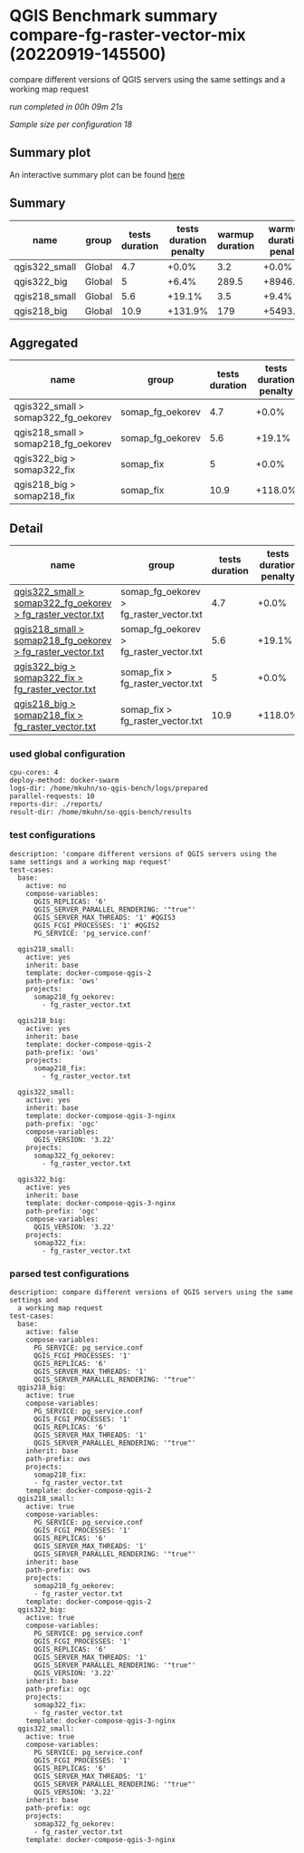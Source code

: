 # QGIS Benchmark summary compare-fg-raster-vector-mix (20220919-145500)


compare different versions of QGIS servers using the same settings and a working map request

_run completed in 00h 09m 21s_

_Sample size per configuration 18_
## Summary plot
An interactive summary plot can be found [here](report_compare-fg-raster-vector-mix_20220919-145500_plot.html)

## Summary
| name          | group   |   tests duration | tests duration penalty   |   warmup duration | warmup duration penalty   |   totalResTime | totalResTime penalty   |   medianResTime | medianResTime penalty   |   minResTime |   maxResTime |   responseSizeMB |   sampleCount |   errorCount |   memMaxMB |   memAvgMB |   memMinMB |   cpuMax% |   cpuAvg% |   cpuMin% |   errorPct |
|---------------|---------|------------------|--------------------------|-------------------|---------------------------|----------------|------------------------|-----------------|-------------------------|--------------|--------------|------------------|---------------|--------------|------------|------------|------------|-----------|-----------|-----------|------------|
| qgis322_small | Global  |              4.7 | +0.0%                    |               3.2 | +0.0%                     |            4.3 | +0.0%                  |           246.5 | +10.3%                  |           96 |          360 |             16.6 |            18 |            0 |     7078.8 |     6889.4 |     6700   |      25.5 |      15.9 |       6.2 |          0 |
| qgis322_big   | Global  |              5   | +6.4%                    |             289.5 | +8946.9%                  |            4.7 | +8.9%                  |           261   | +16.8%                  |          116 |          358 |             16.6 |            18 |            0 |    11936.1 |    11936.1 |    11936.1 |       2.8 |       2.8 |       2.8 |          0 |
| qgis218_small | Global  |              5.6 | +19.1%                   |               3.5 | +9.4%                     |            5.3 | +22.9%                 |           223.5 | +0.0%                   |           68 |         1132 |             15   |            18 |            0 |     6706.7 |     6326.8 |     5947   |      21.6 |      11   |       0.3 |          0 |
| qgis218_big   | Global  |             10.9 | +131.9%                  |             179   | +5493.8%                  |           52.8 | +1119.2%               |          2510   | +1023.0%                |           78 |         6938 |             15   |            18 |            0 |    10411.7 |     9851.2 |     8972.2 |      59.9 |      40   |       3.3 |          0 |

## Aggregated
| name                                | group            |   tests duration | tests duration penalty   |   warmup duration | warmup duration penalty   |   totalResTime | totalResTime penalty   |   medianResTime | medianResTime penalty   |   minResTime |   maxResTime |   responseSizeMB |   sampleCount |   errorCount |   memMaxMB |   memAvgMB |   memMinMB |   cpuMax% |   cpuAvg% |   cpuMin% |   errorPct |
|-------------------------------------|------------------|------------------|--------------------------|-------------------|---------------------------|----------------|------------------------|-----------------|-------------------------|--------------|--------------|------------------|---------------|--------------|------------|------------|------------|-----------|-----------|-----------|------------|
| qgis322_small > somap322_fg_oekorev | somap_fg_oekorev |              4.7 | +0.0%                    |               3.2 | +0.0%                     |            4.3 | +0.0%                  |           246.5 | +10.3%                  |           96 |          360 |             16.6 |            18 |            0 |     7078.8 |     6889.4 |     6700   |      25.5 |      15.9 |       6.2 |          0 |
| qgis218_small > somap218_fg_oekorev | somap_fg_oekorev |              5.6 | +19.1%                   |               3.5 | +9.4%                     |            5.3 | +22.9%                 |           223.5 | +0.0%                   |           68 |         1132 |             15   |            18 |            0 |     6706.7 |     6326.8 |     5947   |      21.6 |      11   |       0.3 |          0 |
| qgis322_big > somap322_fix          | somap_fix        |              5   | +0.0%                    |             289.5 | +61.7%                    |            4.7 | +0.0%                  |           261   | +0.0%                   |          116 |          358 |             16.6 |            18 |            0 |    11936.1 |    11936.1 |    11936.1 |       2.8 |       2.8 |       2.8 |          0 |
| qgis218_big > somap218_fix          | somap_fix        |             10.9 | +118.0%                  |             179   | +0.0%                     |           52.8 | +1019.2%               |          2510   | +861.7%                 |           78 |         6938 |             15   |            18 |            0 |    10411.7 |     9851.2 |     8972.2 |      59.9 |      40   |       3.3 |          0 |

## Detail
| name                                                                                                                                                                                                      | group                                   |   tests duration | tests duration penalty   |   warmup duration | warmup duration penalty   |   totalResTime | totalResTime penalty   |   medianResTime | medianResTime penalty   |   sampleCount |   errorCount |   errorPct |   meanResTime |   minResTime |   maxResTime |   pct1ResTime |   pct2ResTime |   pct3ResTime |   throughput |   receivedKBytesPerSec |   sentKBytesPerSec |   responseSizeMB |   memMaxMB |   memAvgMB |   memMinMB |   cpuMax% |   cpuAvg% |   cpuMin% |
|-----------------------------------------------------------------------------------------------------------------------------------------------------------------------------------------------------------|-----------------------------------------|------------------|--------------------------|-------------------|---------------------------|----------------|------------------------|-----------------|-------------------------|---------------|--------------|------------|---------------|--------------|--------------|---------------|---------------|---------------|--------------|------------------------|--------------------|------------------|------------|------------|------------|-----------|-----------|-----------|
| [qgis322_small > somap322_fg_oekorev > fg_raster_vector.txt](../results/details/compare-fg-raster-vector-mix/20220919-145500/qgis322_small/somap322_fg_oekorev/fg_raster_vector.txt/dashboard/index.html) | somap_fg_oekorev > fg_raster_vector.txt |              4.7 | +0.0%                    |               3.2 | +0.0%                     |            4.3 | +0.0%                  |           246.5 | +10.3%                  |            18 |            0 |          0 |       240.611 |           96 |          360 |         350.1 |           360 |           360 |     19.9336  |               18857.5  |           7.67948  |             16.6 |     7078.8 |     6889.4 |     6700   |      25.5 |      15.9 |       6.2 |
| [qgis218_small > somap218_fg_oekorev > fg_raster_vector.txt](../results/details/compare-fg-raster-vector-mix/20220919-145500/qgis218_small/somap218_fg_oekorev/fg_raster_vector.txt/dashboard/index.html) | somap_fg_oekorev > fg_raster_vector.txt |              5.6 | +19.1%                   |               3.5 | +9.4%                     |            5.3 | +22.9%                 |           223.5 | +0.0%                   |            18 |            0 |          0 |       295.778 |           68 |         1132 |        1124.8 |          1132 |          1132 |     10.3034  |                8771.03 |           3.96942  |             15   |     6706.7 |     6326.8 |     5947   |      21.6 |      11   |       0.3 |
| [qgis322_big > somap322_fix > fg_raster_vector.txt](../results/details/compare-fg-raster-vector-mix/20220919-145500/qgis322_big/somap322_fix/fg_raster_vector.txt/dashboard/index.html)                   | somap_fix > fg_raster_vector.txt        |              5   | +0.0%                    |             289.5 | +61.7%                    |            4.7 | +0.0%                  |           261   | +0.0%                   |            18 |            0 |          0 |       262.111 |          116 |          358 |         344.5 |           358 |           358 |     17.6471  |               16672    |           6.67796  |             16.6 |    11936.1 |    11936.1 |    11936.1 |       2.8 |       2.8 |       2.8 |
| [qgis218_big > somap218_fix > fg_raster_vector.txt](../results/details/compare-fg-raster-vector-mix/20220919-145500/qgis218_big/somap218_fix/fg_raster_vector.txt/dashboard/index.html)                   | somap_fix > fg_raster_vector.txt        |             10.9 | +118.0%                  |             179   | +0.0%                     |           52.8 | +1019.2%               |          2510   | +861.7%                 |            18 |            0 |          0 |      2933.44  |           78 |         6938 |        6916.4 |          6938 |          6938 |      2.54921 |                2170.09 |           0.964668 |             15   |    10411.7 |     9851.2 |     8972.2 |      59.9 |      40   |       3.3 |

### used global configuration

```
cpu-cores: 4
deploy-method: docker-swarm
logs-dir: /home/mkuhn/so-qgis-bench/logs/prepared
parallel-requests: 10
reports-dir: ./reports/
result-dir: /home/mkuhn/so-qgis-bench/results

```
### test configurations

```
description: 'compare different versions of QGIS servers using the same settings and a working map request'
test-cases:
  base:
    active: no
    compose-variables:
      QGIS_REPLICAS: '6'
      QGIS_SERVER_PARALLEL_RENDERING: '"true"'
      QGIS_SERVER_MAX_THREADS: '1' #QGIS3
      QGIS_FCGI_PROCESSES: '1' #QGIS2
      PG_SERVICE: 'pg_service.conf'

  qgis218_small:
    active: yes
    inherit: base
    template: docker-compose-qgis-2
    path-prefix: 'ows'
    projects:
      somap218_fg_oekorev:
        - fg_raster_vector.txt

  qgis218_big:
    active: yes
    inherit: base
    template: docker-compose-qgis-2
    path-prefix: 'ows'
    projects:
      somap218_fix:
        - fg_raster_vector.txt

  qgis322_small:
    active: yes
    inherit: base
    template: docker-compose-qgis-3-nginx
    path-prefix: 'ogc'
    compose-variables:
      QGIS_VERSION: '3.22'
    projects:
      somap322_fg_oekorev:
        - fg_raster_vector.txt

  qgis322_big:
    active: yes
    inherit: base
    template: docker-compose-qgis-3-nginx
    path-prefix: 'ogc'
    compose-variables:
      QGIS_VERSION: '3.22'
    projects:
      somap322_fix:
        - fg_raster_vector.txt
```
### parsed test configurations

```
description: compare different versions of QGIS servers using the same settings and
  a working map request
test-cases:
  base:
    active: false
    compose-variables:
      PG_SERVICE: pg_service.conf
      QGIS_FCGI_PROCESSES: '1'
      QGIS_REPLICAS: '6'
      QGIS_SERVER_MAX_THREADS: '1'
      QGIS_SERVER_PARALLEL_RENDERING: '"true"'
  qgis218_big:
    active: true
    compose-variables:
      PG_SERVICE: pg_service.conf
      QGIS_FCGI_PROCESSES: '1'
      QGIS_REPLICAS: '6'
      QGIS_SERVER_MAX_THREADS: '1'
      QGIS_SERVER_PARALLEL_RENDERING: '"true"'
    inherit: base
    path-prefix: ows
    projects:
      somap218_fix:
      - fg_raster_vector.txt
    template: docker-compose-qgis-2
  qgis218_small:
    active: true
    compose-variables:
      PG_SERVICE: pg_service.conf
      QGIS_FCGI_PROCESSES: '1'
      QGIS_REPLICAS: '6'
      QGIS_SERVER_MAX_THREADS: '1'
      QGIS_SERVER_PARALLEL_RENDERING: '"true"'
    inherit: base
    path-prefix: ows
    projects:
      somap218_fg_oekorev:
      - fg_raster_vector.txt
    template: docker-compose-qgis-2
  qgis322_big:
    active: true
    compose-variables:
      PG_SERVICE: pg_service.conf
      QGIS_FCGI_PROCESSES: '1'
      QGIS_REPLICAS: '6'
      QGIS_SERVER_MAX_THREADS: '1'
      QGIS_SERVER_PARALLEL_RENDERING: '"true"'
      QGIS_VERSION: '3.22'
    inherit: base
    path-prefix: ogc
    projects:
      somap322_fix:
      - fg_raster_vector.txt
    template: docker-compose-qgis-3-nginx
  qgis322_small:
    active: true
    compose-variables:
      PG_SERVICE: pg_service.conf
      QGIS_FCGI_PROCESSES: '1'
      QGIS_REPLICAS: '6'
      QGIS_SERVER_MAX_THREADS: '1'
      QGIS_SERVER_PARALLEL_RENDERING: '"true"'
      QGIS_VERSION: '3.22'
    inherit: base
    path-prefix: ogc
    projects:
      somap322_fg_oekorev:
      - fg_raster_vector.txt
    template: docker-compose-qgis-3-nginx

```